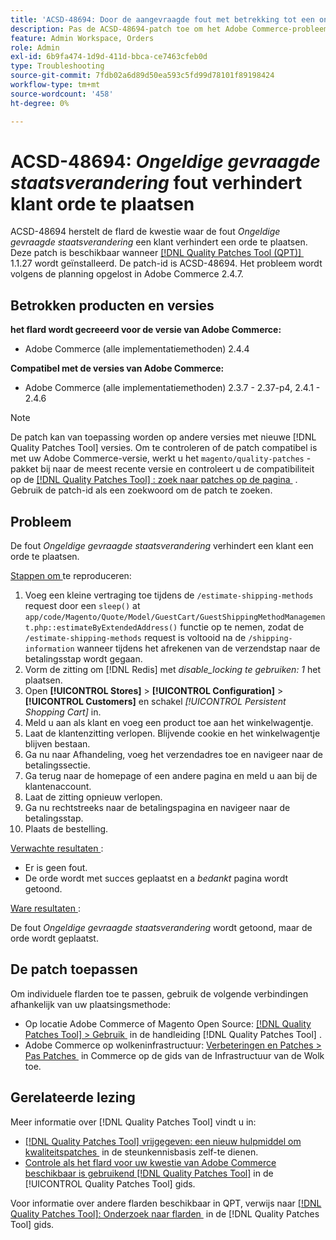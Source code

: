 ```yaml
---
title: 'ACSD-48694: Door de aangevraagde fout met betrekking tot een ongeldige statuswijziging kan de klant geen order plaatsen'
description: Pas de ACSD-48694-patch toe om het Adobe Commerce-probleem op te lossen, waarbij de fout *Ongeldige statuswijziging aangevraagd* een klant belet een bestelling te plaatsen.
feature: Admin Workspace, Orders
role: Admin
exl-id: 6b9fa474-1d9d-411d-bbca-ce7463cfeb0d
type: Troubleshooting
source-git-commit: 7fdb02a6d89d50ea593c5fd99d78101f89198424
workflow-type: tm+mt
source-wordcount: '458'
ht-degree: 0%

---
```


# ACSD-48694: *Ongeldige gevraagde staatsverandering* fout verhindert klant orde te plaatsen

ACSD-48694 herstelt de flard de kwestie waar de fout *Ongeldige gevraagde staatsverandering* een klant verhindert een orde te plaatsen. Deze patch is beschikbaar wanneer [[!DNL Quality Patches Tool (QPT)] &#x200B;](https://experienceleague.adobe.com/nl/docs/commerce-operations/tools/quality-patches-tool/quality-patches-tool-to-self-serve-quality-patches) 1.1.27 wordt geïnstalleerd. De patch-id is ACSD-48694. Het probleem wordt volgens de planning opgelost in Adobe Commerce 2.4.7.

## Betrokken producten en versies

**het flard wordt gecreeerd voor de versie van Adobe Commerce:**

* Adobe Commerce (alle implementatiemethoden) 2.4.4

**Compatibel met de versies van Adobe Commerce:**

* Adobe Commerce (alle implementatiemethoden) 2.3.7 - 2.37-p4, 2.4.1 - 2.4.6

>[!NOTE]
>
>De patch kan van toepassing worden op andere versies met nieuwe [!DNL Quality Patches Tool] versies. Om te controleren of de patch compatibel is met uw Adobe Commerce-versie, werkt u het `magento/quality-patches` -pakket bij naar de meest recente versie en controleert u de compatibiliteit op de [[!DNL Quality Patches Tool] : zoek naar patches op de pagina &#x200B;](https://experienceleague.adobe.com/tools/commerce-quality-patches/index.html?lang=nl-NL) . Gebruik de patch-id als een zoekwoord om de patch te zoeken.

## Probleem

De fout *Ongeldige gevraagde staatsverandering* verhindert een klant een orde te plaatsen.

<u> Stappen om </u> te reproduceren:

1. Voeg een kleine vertraging toe tijdens de `/estimate-shipping-methods` request door een `sleep()` at `app/code/Magento/Quote/Model/GuestCart/GuestShippingMethodManagement.php::estimateByExtendedAddress()` functie op te nemen, zodat de `/estimate-shipping-methods` request is voltooid na de `/shipping-information` wanneer tijdens het afrekenen van de verzendstap naar de betalingsstap wordt gegaan.
1. Vorm de zitting om [!DNL Redis] met *disable_locking te gebruiken: 1* het plaatsen.
1. Open **[!UICONTROL Stores]** > **[!UICONTROL Configuration]** > **[!UICONTROL Customers]** en schakel *[!UICONTROL Persistent Shopping Cart]* in.
1. Meld u aan als klant en voeg een product toe aan het winkelwagentje.
1. Laat de klantenzitting verlopen. Blijvende cookie en het winkelwagentje blijven bestaan.
1. Ga nu naar Afhandeling, voeg het verzendadres toe en navigeer naar de betalingssectie.
1. Ga terug naar de homepage of een andere pagina en meld u aan bij de klantenaccount.
1. Laat de zitting opnieuw verlopen.
1. Ga nu rechtstreeks naar de betalingspagina en navigeer naar de betalingsstap.
1. Plaats de bestelling.

<u> Verwachte resultaten </u>:

* Er is geen fout.
* De orde wordt met succes geplaatst en a *bedankt* pagina wordt getoond.

<u> Ware resultaten </u>:

De fout *Ongeldige gevraagde staatsverandering* wordt getoond, maar de orde wordt geplaatst.

## De patch toepassen

Om individuele flarden toe te passen, gebruik de volgende verbindingen afhankelijk van uw plaatsingsmethode:

* Op locatie Adobe Commerce of Magento Open Source: [[!DNL Quality Patches Tool] > Gebruik &#x200B;](/help/tools/quality-patches-tool/usage.md) in de handleiding [!DNL Quality Patches Tool] .
* Adobe Commerce op wolkeninfrastructuur: [&#x200B; Verbeteringen en Patches > Pas Patches &#x200B;](https://experienceleague.adobe.com/docs/commerce-cloud-service/user-guide/develop/upgrade/apply-patches.html?lang=nl-NL) in Commerce op de gids van de Infrastructuur van de Wolk toe.

## Gerelateerde lezing

Meer informatie over [!DNL Quality Patches Tool] vindt u in:

* [[!DNL Quality Patches Tool]  vrijgegeven: een nieuw hulpmiddel om kwaliteitspatches &#x200B;](https://experienceleague.adobe.com/nl/docs/commerce-operations/tools/quality-patches-tool/quality-patches-tool-to-self-serve-quality-patches) in de steunkennisbasis zelf-te dienen.
* [&#x200B; Controle als het flard voor uw kwestie van Adobe Commerce beschikbaar is gebruikend  [!DNL Quality Patches Tool]](/help/tools/quality-patches-tool/patches-available-in-qpt/check-patch-for-magento-issue-with-magento-quality-patches.md) in de [!UICONTROL Quality Patches Tool] gids.


Voor informatie over andere flarden beschikbaar in QPT, verwijs naar [[!DNL Quality Patches Tool]: Onderzoek naar flarden &#x200B;](https://experienceleague.adobe.com/tools/commerce-quality-patches/index.html?lang=nl-NL) in de [!DNL Quality Patches Tool] gids.
